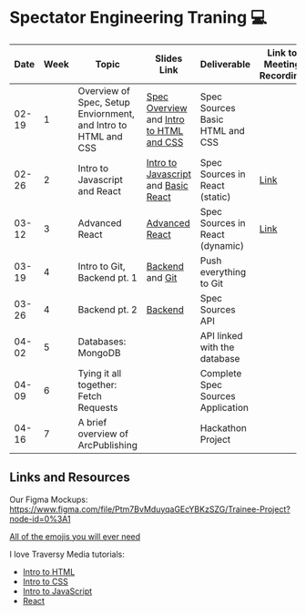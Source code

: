 # Spectator Engineering Traning :computer:

| Date | Week | Topic | Slides Link | Deliverable | Link to Meeting Recording |
| --- | --- | --- | --- | --- | --- |
| 02-19 | 1 | Overview of Spec, Setup Enviornment, and Intro to HTML and CSS | [Spec Overview](https://docs.google.com/presentation/d/18BK22ONbI4FlkKyrp7SkQc_FgFPYBim75shaHAu-YLA/edit?usp=sharing) and [Intro to HTML and CSS](https://docs.google.com/presentation/d/1UasEgAn-pmmOke6d_QfOh9bKDnASUNwXtaKLxMnAZu4/edit?usp=sharing) | Spec Sources Basic HTML and CSS | |
| 02-26 | 2 | Intro to Javascript and React | [Intro to Javascript](https://docs.google.com/presentation/d/1ZdvsbhUxTANFl2P1xppMcT49mak08gvFjxO06kFWYkM/edit?usp=sharing) and [Basic React](https://docs.google.com/presentation/d/1QvmYgZIw12dPkroMbzhsLc1Xfgs8EjKtWW0ouQFUBWU/edit?usp=sharing) | Spec Sources in React (static) | [Link](https://columbiauniversity.zoom.us/rec/play/4gbdJhdu5AS8ez0P5tlNw2eYvaxTXiRH2mdf6bcCKM7Sk0klNhNtV2yPT5vTuB9SXExa0HEXydgt7hDc.67KUYVY-pFg0E-D7?continueMode=true&_x_zm_rtaid=I5Cy1NJnTTipH3YXt8yrYQ.1614376681358.60e6468badb632ebe5971d72e4928cfb&_x_zm_rhtaid=239) |
| 03-12 | 3 | Advanced React | [Advanced React](https://docs.google.com/presentation/d/109h98pvCjivxpGiUvS41ptb9upsWtJOSV3MSq31cDpI/edit?usp=sharing) | Spec Sources in React (dynamic) | [Link](https://columbiauniversity.zoom.us/rec/play/P5nelVy_X3fbpmTqmH_O2JWNr82YnrTPhQE0rMeMeApRhYk1e07BUH7mEfGR0eNl0Z0c2SwBkd1ScWFb.Ssjz65_RtKk4QhBl?continueMode=true&_x_zm_rtaid=inoGq3UcSbuLVIEct6Wb6A.1615596467953.6e9754650545ee8313c5adf5db7ddc86&_x_zm_rhtaid=100) |
| 03-19 | 4 | Intro to Git, Backend pt. 1 | [Backend](https://docs.google.com/presentation/d/1_B2j1PoEz6sAXqUzVD4LUp5uOKNFioTp0iVxHIFZKBs/edit?usp=sharing) and [Git](https://docs.google.com/presentation/d/108E-x5ilgn7qnA91_Kj4mG3-iVRUG7xublKCzfEtBcA/edit?usp=sharing) | Push everything to Git | 
| 03-26 | 4 | Backend pt. 2 | [Backend](https://docs.google.com/presentation/d/1_B2j1PoEz6sAXqUzVD4LUp5uOKNFioTp0iVxHIFZKBs/edit?usp=sharing) | Spec Sources API | 
| 04-02 | 5 | Databases: MongoDB | | API linked with the database | 
| 04-09 | 6 | Tying it all together: Fetch Requests | | Complete Spec Sources Application | 
| 04-16 | 7 | A brief overview of ArcPublishing | | Hackathon Project |

## Links and Resources
Our Figma Mockups: https://www.figma.com/file/Ptm7BvMduyqaGEcYBKzSZG/Trainee-Project?node-id=0%3A1

[All of the emojis you will ever need](https://gist.github.com/rxaviers/7360908)

I love Traversy Media tutorials:
- [Intro to HTML](https://www.youtube.com/watch?v=UB1O30fR-EE&list=PLillGF-RfqbZTASqIqdvm1R5mLrQq79CU)
- [Intro to CSS](https://www.youtube.com/watch?v=yfoY53QXEnI&list=PLillGF-RfqbZTASqIqdvm1R5mLrQq79CU&index=2)
- [Intro to JavaScript](https://www.youtube.com/watch?v=hdI2bqOjy3c&list=PLillGF-RfqbbnEGy3ROiLWk7JMCuSyQtX)
- [React](https://www.youtube.com/watch?v=w7ejDZ8SWv8)


